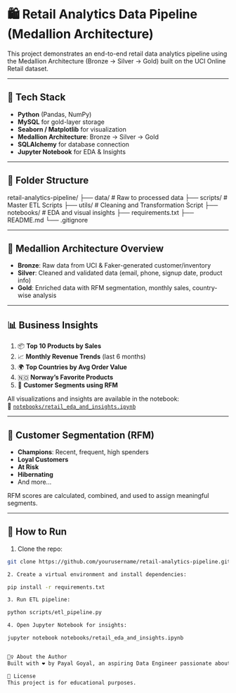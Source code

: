 # 🛍️ Retail Analytics Data Pipeline (Medallion Architecture)

This project demonstrates an end-to-end retail data analytics pipeline using the Medallion Architecture (Bronze → Silver → Gold) built on the UCI Online Retail dataset.

---

## 🔧 Tech Stack

- **Python** (Pandas, NumPy)
- **MySQL** for gold-layer storage
- **Seaborn / Matplotlib** for visualization
- **Medallion Architecture**: Bronze → Silver → Gold
- **SQLAlchemy** for database connection
- **Jupyter Notebook** for EDA & Insights

---

## 📁 Folder Structure
retail-analytics-pipeline/
├── data/ # Raw to processed data
├── scripts/ # Master ETL Scripts
├── utils/ # Cleaning and Transformation Script
├── notebooks/ # EDA and visual insights
├── requirements.txt
├── README.md
└── .gitignore

---

## 🧱 Medallion Architecture Overview

- **Bronze**: Raw data from UCI & Faker-generated customer/inventory
- **Silver**: Cleaned and validated data (email, phone, signup date, product info)
- **Gold**: Enriched data with RFM segmentation, monthly sales, country-wise analysis

---

## 📊 Business Insights

1. 📦 **Top 10 Products by Sales**  
2. 📈 **Monthly Revenue Trends** (last 6 months)  
3. 🌍 **Top Countries by Avg Order Value**  
4. 🇳🇴 **Norway’s Favorite Products**  
5. 👥 **Customer Segments using RFM**

All visualizations and insights are available in the notebook:  
📒 [`notebooks/retail_eda_and_insights.ipynb`](notebooks/retail_eda_and_insights.ipynb)

---

## 🧠 Customer Segmentation (RFM)

- **Champions**: Recent, frequent, high spenders
- **Loyal Customers**
- **At Risk**
- **Hibernating**
- And more...

RFM scores are calculated, combined, and used to assign meaningful segments.

---

## 🚀 How to Run

1. Clone the repo:
```bash
git clone https://github.com/yourusername/retail-analytics-pipeline.git

2. Create a virtual environment and install dependencies:

pip install -r requirements.txt

3. Run ETL pipeline:

python scripts/etl_pipeline.py

4. Open Jupyter Notebook for insights:

jupyter notebook notebooks/retail_eda_and_insights.ipynb


🙋‍♀️ About the Author
Built with ❤️ by Payal Goyal, an aspiring Data Engineer passionate about building production-grade analytics pipelines.

📌 License
This project is for educational purposes.




